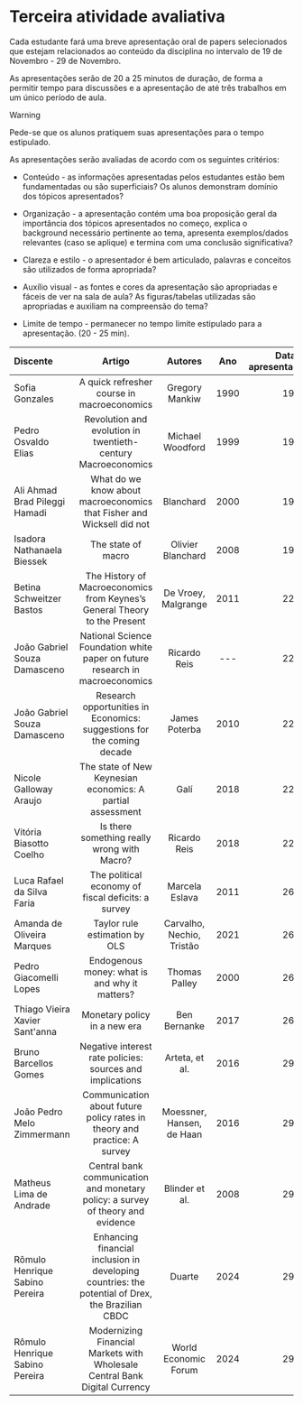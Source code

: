 # Terceira atividade avaliativa

Cada estudante fará uma breve apresentação oral de papers selecionados que estejam relacionados ao conteúdo da disciplina no intervalo de 19 de Novembro - 29 de Novembro.

As apresentações serão de 20 a 25 minutos de duração, de forma a permitir tempo para discussões e a apresentação de até três trabalhos em um único período de aula.

> [!WARNING]
> Pede-se que os alunos pratiquem suas apresentações para o tempo estipulado.

As apresentações serão avaliadas de acordo com os seguintes critérios:

- Conteúdo - as informações apresentadas pelos estudantes estão bem fundamentadas ou são superficiais? Os alunos demonstram domínio dos tópicos apresentados?

- Organização - a apresentação contém uma boa proposição geral da importância dos tópicos apresentados no começo, explica o background necessário pertinente ao tema, apresenta exemplos/dados relevantes (caso se aplique) e termina com uma conclusão significativa?

- Clareza e estilo - o apresentador é bem articulado, palavras e conceitos são utilizados de forma apropriada?

- Auxílio visual - as fontes e cores da apresentação são apropriadas e fáceis de ver na sala de aula? As figuras/tabelas utilizadas são apropriadas e auxiliam na compreensão do tema? 

- Limite de tempo - permanecer no tempo limite estipulado para a apresentação. (20 - 25 min).


| Discente | Artigo | Autores | Ano | Data de apresentação |
| :--- | :---: | :---: | :---: | ---: |
| Sofia Gonzales | A quick refresher course in macroeconomics | Gregory Mankiw | 1990 | 19/11 |
| Pedro Osvaldo Elias | Revolution and evolution in twentieth-century Macroeconomics | Michael Woodford | 1999 | 19/11 |
| Ali Ahmad Brad Pileggi Hamadi |What do we know about macroeconomics that Fisher and Wicksell did not | Blanchard | 2000 | 19/11 |
| Isadora Nathanaela Biessek | The state of macro | Olivier Blanchard | 2008 | 19/11 |
| Betina Schweitzer Bastos | The History of Macroeconomics from Keynes’s General Theory to the Present | De Vroey, Malgrange | 2011 | 22/11 |
| João Gabriel Souza Damasceno | National Science Foundation white paper on future research in macroeconomics | Ricardo Reis | --- | 22/11 |
| João Gabriel Souza Damasceno | Research opportunities in Economics: suggestions for the coming decade | James Poterba | 2010 | 22/11 |
| Nicole Galloway Araujo | The state of New Keynesian economics: A partial assessment | Galí | 2018 | 22/11 |
| Vitória Biasotto Coelho | Is there something really wrong with Macro? | Ricardo Reis | 2018 | 22/11 |
| Luca Rafael da Silva Faria | The political economy of fiscal deficits: a survey | Marcela Eslava | 2011 | 26/11 |
| Amanda de Oliveira Marques | Taylor rule estimation by OLS | Carvalho, Nechio, Tristão | 2021 | 26/11 |
| Pedro Giacomelli Lopes | Endogenous money: what is and why it matters? | Thomas Palley | 2000 | 26/11 |
| Thiago Vieira Xavier Sant'anna | Monetary policy in a new era | Ben Bernanke | 2017 | 26/11 |
| Bruno Barcellos Gomes | Negative interest rate policies: sources and implications | Arteta, et al. | 2016 | 29/11 |
| João Pedro Melo Zimmermann | Communication about future policy rates in theory and practice: A survey | Moessner, Hansen, de Haan | 2016 | 29/11 |
| Matheus Lima de Andrade | Central bank communication and monetary policy: a survey of theory and evidence | Blinder et al. | 2008 | 29/11 |
| Rômulo Henrique Sabino Pereira | Enhancing financial inclusion in developing countries: the potential of Drex, the Brazilian CBDC | Duarte | 2024 | 29/11 |
| Rômulo Henrique Sabino Pereira | Modernizing Financial Markets with Wholesale Central Bank Digital Currency | World Economic Forum | 2024 | 29/11 |